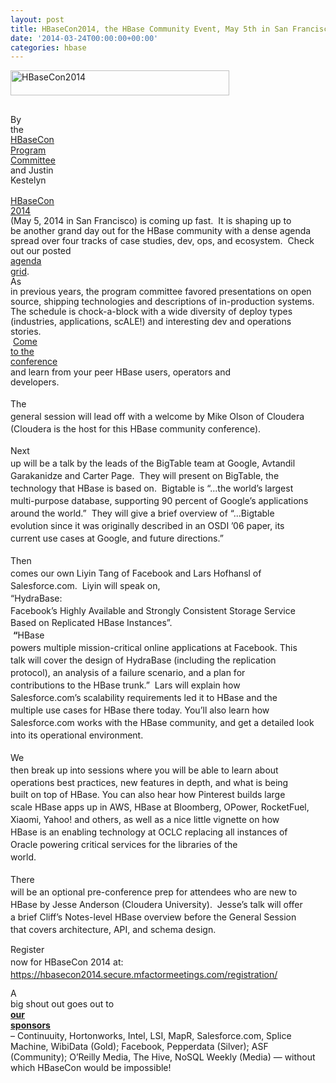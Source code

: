 ```yaml
---
layout: post
title: HBaseCon2014, the HBase Community Event, May 5th in San Francisco
date: '2014-03-24T00:00:00+00:00'
categories: hbase
---
```

<span id="docs-internal-guid-1f9d6b75-f5d4-f7e6-9f63-bab840f42883"><img src="https://lh3.googleusercontent.com/RV6piOgbnGHwiAj5sIiomZHGMTRVJ_J4J4aAS6ozTGSO-huNqK1lIgE61CUGcMCoL2w-3TaYt61RY45DqUEzJKp0q-gxJEic5XpedXZB89AbJdqknxHA6UlxPlZ4RA" width="350" height="40" style="-webkit-transform: rotate(0rad);" alt="HBaseCon2014" /><br /><br /><span style="background-color: transparent; vertical-align: baseline; white-space: pre-wrap;"></span> 
    <p dir="ltr" style="line-height: 1.15; margin-top: 0pt; margin-bottom: 0pt;"><span style="background-color: transparent; vertical-align: baseline; white-space: pre-wrap;">By the </span><a href="http://hbasecon.com/program_committee/"><span style="background-color: transparent; text-decoration: underline; vertical-align: baseline; white-space: pre-wrap;">HBaseCon Program Committee</span></a><span style="background-color: transparent; vertical-align: baseline; white-space: pre-wrap;"> and Justin Kestelyn</span></p><br /><span style="background-color: transparent; vertical-align: baseline; white-space: pre-wrap;"></span> 
    <p dir="ltr" style="line-height: 1.15; margin-top: 0pt; margin-bottom: 0pt;"><a href="http://hbasecon.com/"><span style="background-color: transparent; text-decoration: underline; vertical-align: baseline; white-space: pre-wrap;">HBaseCon 2014</span></a><span style="background-color: transparent; vertical-align: baseline; white-space: pre-wrap;"> (May 5, 2014 in San Francisco) is coming up fast. &nbsp;It is shaping up to be another grand day out for the HBase community with a dense agenda spread over four tracks of case studies, dev, ops, and ecosystem. &nbsp;Check out our posted </span><a href="http://hbasecon.com/agenda/"><span style="background-color: transparent; text-decoration: underline; vertical-align: baseline; white-space: pre-wrap;">agenda grid</span></a><span style="background-color: transparent; vertical-align: baseline; white-space: pre-wrap;">. </span><span style="background-color: transparent; line-height: 1.15; white-space: pre-wrap;">As in previous years, the program committee favored presentations on open source, shipping technologies and descriptions of in-production systems. The schedule is chock-a-block with a wide diversity of deploy types (industries, applications, scALE!) and interesting dev and operations stories. &nbsp;</span><a href="https://hbasecon2014.secure.mfactormeetings.com/registration/" style="background-color: transparent; line-height: 1.15; white-space: pre-wrap;">Come to the conference</a><span style="background-color: transparent; line-height: 1.15; white-space: pre-wrap;"> and learn from your peer HBase users, operators and developers.</span></p><br /><span style="background-color: transparent; vertical-align: baseline; white-space: pre-wrap;"></span> 
    <p dir="ltr" style="line-height: 1.4235000000000002; margin-top: 0pt; margin-bottom: 12pt;"><span style="vertical-align: baseline; white-space: pre-wrap;">The general session will lead off with a welcome by Mike Olson of Cloudera (Cloudera is the host for this HBase community conference).</span></p> 
    <p dir="ltr" style="line-height: 1.4235000000000002; margin-top: 0pt; margin-bottom: 12pt;"><span style="vertical-align: baseline; white-space: pre-wrap;"></span><span style="white-space: pre-wrap; line-height: 1.4235000000000002;">Next up will be a talk by the leads of the BigTable team at Google, Avtandil Garakanidze and Carter Page. &nbsp;They will present on BigTable, the technology that HBase is based on. &nbsp;Bigtable is “...the world’s largest multi-purpose database, supporting 90 percent of Google’s applications around the world.” &nbsp;They will give a brief overview of “...Bigtable evolution since it was originally described in an OSDI ’06 paper, its current use cases at Google, and future directions.”</span></p> 
    <p dir="ltr" style="line-height: 1.4235000000000002; margin-top: 0pt; margin-bottom: 12pt;"><span style="vertical-align: baseline; white-space: pre-wrap;">Then comes our own Liyin Tang of Facebook and Lars Hofhansl of Salesforce.com. &nbsp;Liyin will speak on, </span><span style="vertical-align: baseline; white-space: pre-wrap;">“HydraBase: Facebook’s Highly Available and Strongly Consistent Storage Service Based on Replicated HBase Instances”. &nbsp;</span><span style="font-weight: bold; vertical-align: baseline; white-space: pre-wrap;">“</span><span style="vertical-align: baseline; white-space: pre-wrap;">HBase powers multiple mission-critical online applications at Facebook. This talk will cover the design of HydraBase (including the replication protocol), an analysis of a failure scenario, and a plan for contributions to the HBase trunk.” &nbsp;Lars will explain how Salesforce.com’s scalability requirements led it to HBase and the multiple use cases for HBase there today. You’ll also learn how Salesforce.com works with the HBase community, and get a detailed look into its operational environment.</span></p> 
    <p dir="ltr" style="line-height: 1.4235000000000002; margin-top: 0pt; margin-bottom: 12pt;"><span style="vertical-align: baseline; white-space: pre-wrap;">We then break up into sessions where you will be able to learn about operations best practices, new features in depth, and what is being built on top of HBase. You can also hear how Pinterest builds large scale HBase apps up in AWS, HBase at Bloomberg, OPower, RocketFuel, Xiaomi, Yahoo! and others, as well as a nice little vignette on how HBase is an enabling technology at OCLC replacing all instances of Oracle powering critical services for the libraries of the world.</span></p> 
    <p dir="ltr" style="line-height: 1.425; margin-top: 0pt; margin-bottom: 9pt;"><span style="vertical-align: baseline; white-space: pre-wrap;">There will be an optional pre-conference prep for attendees who are new to HBase by Jesse Anderson (Cloudera University). &nbsp;Jesse’s talk will offer a brief Cliff’s Notes-level HBase overview before the General Session that covers architecture, API, and schema design. </span></p> 
    <p dir="ltr" style="line-height: 1.425; margin-top: 0pt; margin-bottom: 9pt;"><span style="vertical-align: baseline; white-space: pre-wrap;">Register now for HBaseCon 2014 at: </span><a href="https://hbasecon2014.secure.mfactormeetings.com/registration/"><span style="text-decoration: underline; vertical-align: baseline; white-space: pre-wrap;">https://hbasecon2014.secure.mfactormeetings.com/registration/</span></a><span style="vertical-align: baseline; white-space: pre-wrap;"></span></p><span style="vertical-align: baseline; white-space: pre-wrap;">A big shout out goes out to </span><a href="http://hbasecon.com/sponsors/"><span style="font-weight: bold; vertical-align: baseline; white-space: pre-wrap;">our sponsors</span></a><span style="vertical-align: baseline; white-space: pre-wrap;"> – Continuuity, Hortonworks, Intel, LSI, MapR, Salesforce.com, Splice Machine, WibiData (Gold); Facebook, Pepperdata (Silver); ASF (Community); O’Reilly Media, The Hive, NoSQL Weekly (Media) — without which HBaseCon would be impossible!</span></span>
